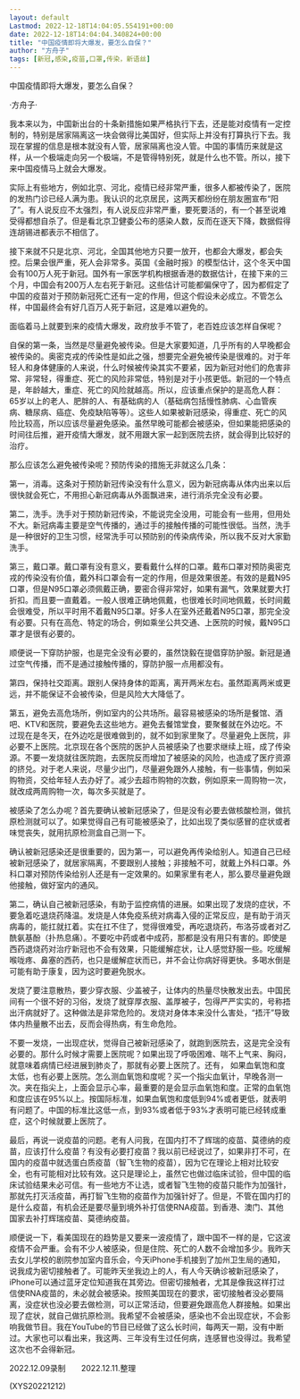 ```yaml
---
layout: default
Lastmod: 2022-12-18T14:04:05.554191+00:00
date: 2022-12-18T14:04:04.340824+00:00
title: "中国疫情即将大爆发，要怎么自保？"
author: "方舟子"
tags: [新冠,感染,疫苗,口罩,传染，新语丝]
---
```


中国疫情即将大爆发，要怎么自保？

·方舟子·

我本来以为，中国新出台的十条新措施如果严格执行下去，还是能对疫情有一定控制的，特别是居家隔离这一块会做得比美国好，但实际上并没有打算执行下去。我现在掌握的信息是根本就没有人管，居家隔离也没人管。中国的事情历来就是这样，从一个极端走向另一个极端，不是管得特别死，就是什么也不管。所以，接下来中国疫情马上就会大爆发。

实际上有些地方，例如北京、河北，疫情已经非常严重，很多人都被传染了，医院的发热门诊已经人满为患。我认识的北京居民，这两天都纷纷在朋友圈宣布“阳了”。有人说反应不太强烈，有人说反应非常严重，要死要活的，有一个甚至说难受得都想自杀了。但是看北京卫健委公布的感染人数，反而在逐天下降，数据假得连胡锡进都表示不相信了。

接下来就不只是北京、河北，全国其他地方只要一放开，也都会大爆发，都会失控。后果会很严重，死人会非常多。英国《金融时报》的模型估计，这个冬天中国会有100万人死于新冠。国外有一家医学机构根据香港的数据估计，在接下来的三个月，中国会有200万人左右死于新冠。这些估计可能都偏保守了，因为都假定了中国的疫苗对于预防新冠死亡还有一定的作用，但这个假设未必成立。不管怎么样，中国最终会有好几百万人死于新冠，这是难以避免的。

面临着马上就要到来的疫情大爆发，政府放手不管了，老百姓应该怎样自保呢？

自保的第一条，当然是尽量避免被传染。但是大家要知道，几乎所有的人早晚都会被传染的。奥密克戎的传染性是如此之强，想要完全避免被传染是很难的。对于年轻人和身体健康的人来说，什么时候被传染其实不要紧，因为新冠对他们的危害非常、非常轻，得重症、死亡的风险非常低，特别是对于小孩更低。新冠的一个特点是，年龄越大，重症、死亡的风险就越高。所以，应该重点保护的是高危人群：65岁以上的老人、肥胖的人、有基础病的人（基础病包括慢性肺病、心血管疾病、糖尿病、癌症、免疫缺陷等等）。这些人如果被新冠感染，得重症、死亡的风险比较高，所以应该尽量避免感染。虽然早晚可能都会被感染，但如果能把感染的时间往后推，避开疫情大爆发，就不用跟大家一起到医院去挤，就会得到比较好的治疗。

那么应该怎么避免被传染呢？预防传染的措施无非就这么几条：

第一，消毒。这条对于预防新冠传染没有什么意义，因为新冠病毒从体内出来以后很快就会死亡，不用担心新冠病毒从外面飘进来，进行消杀完全没有必要。

第二，洗手。洗手对于预防新冠传染，不能说完全没用，可能会有一些用，但用处不大。新冠病毒主要是空气传播的，通过手的接触传播的可能性很低。当然，洗手是一种很好的卫生习惯，经常洗手可以预防别的传染病传染，所以我不反对大家勤洗手。

第三，戴口罩。戴口罩有没有意义，要看戴什么样的口罩。戴布口罩对预防奥密克戎的传染没有价值，戴外科口罩会有一定的作用，但是效果很差。有效的是戴N95口罩，但是N95口罩必须佩戴正确，要密合得非常好，如果有漏气，效果就要大打折扣。而且要一直戴着。一般人很难正确地佩戴，也很难长时间地佩戴，长时间戴会很难受，所以平时用不着戴N95口罩。好多人在室外还戴着N95口罩，那完全没有必要。只有在高危、特定的场合，例如乘坐公共交通、上医院的时候，戴N95口罩才是很有必要的。

顺便说一下穿防护服，也是完全没有必要的，虽然饶毅在提倡穿防护服。新冠是通过空气传播，而不是通过接触传播的，穿防护服一点用都没有。

第四，保持社交距离。跟别人保持身体的距离，离开两米左右。虽然距离两米或更远，并不能保证不会被传染，但是风险大大降低了。

第五，避免去高危场所，例如室内的公共场所。最容易被感染的场所是餐馆、酒吧、KTV和医院，要避免去这些地方。避免去餐馆堂食，要聚餐就在外边吃。不过现在是冬天，在外边吃是很难做到的，就不如到家里聚了。尽量避免上医院，非必要不上医院。北京现在各个医院的医护人员被感染了也要求继续上班，成了传染源。不要一发烧就往医院跑，去医院反而增加了被感染的风险，也造成了医疗资源的挤兑。对于老人来说，尽量少出门，尽量避免跟外人接触，有一些事情，例如采购物资，交给年轻人去办好了。减少去超市购物的次数，例如原来一周购物一次，就改成两周购物一次，每次多买就是了。

被感染了怎么办呢？首先要确认被新冠感染了，但是没有必要去做核酸检测，做抗原检测就可以了。如果觉得自己有可能被感染了，比如出现了类似感冒的症状或者味觉丧失，就用抗原检测盒自己测一下。

确认被新冠感染还是很重要的，因为第一，可以避免再传染给别人。知道自己已经被新冠感染了，就居家隔离，不要跟别人接触；非接触不可，就戴上外科口罩。外科口罩对预防传染给别人还是有一定效果的。如果家里有老人，那么要尽量避免跟他接触，做好室内的通风。

第二，确认自己被新冠感染，有助于监控病情的进展。如果出现了发烧的症状，不要急着吃退烧药降温。发烧是人体免疫系统对病毒入侵的正常反应，是有助于消灭病毒的，能扛就扛着。实在扛不住了，觉得很难受，再吃退烧药，布洛芬或者对乙酰氨基酚（扑热息痛）。不要吃中药或者中成药，那都是没有用只有害的。即使是西药退烧药对治疗新冠也不会有效果，只能缓解症状，让人感觉舒服一些。吃缓解喉咙疼、鼻塞的西药，也只是缓解症状而已，并不会让你病好得更快。多喝水倒是可能有助于康复，因为这时要避免脱水。

发烧了要注意散热，要少穿衣服、少盖被子，让体内的热量尽快散发出去。中国民间有一个很不好的习俗，发烧了就穿厚衣服、盖厚被子，包得严严实实的，号称捂出汗病就好了。这种做法是非常危险的。发烧对身体本来没什么害处，“捂汗”导致体内热量散不出去，反而会得热病，有生命危险。

不要一发烧，一出现症状，觉得自己被新冠感染了，就跑到医院去，这是完全没有必要的。那什么时候才需要上医院呢？如果出现了呼吸困难、喘不上气来、胸闷，就意味着病情已经进展到肺炎了，那就有必要上医院了。还有， 如果血氧饱和度太低，也有必要上医院。怎么测血氧饱和度呢？买一个指尖血氧计，早晚各测一次。夹在指尖上，上面会显示心率，最重要的是会显示血氧饱和度。正常的血氧饱和度应该在95%以上。按国际标准，如果血氧饱和度低到94%或者更低，就表明有问题了。中国的标准比这低一点，到93%或者低于93%才表明可能已经转成重症，这个时候就要上医院了。

最后，再说一说疫苗的问题。老有人问我，在国内打不了辉瑞的疫苗、莫德纳的疫苗，应该打什么疫苗？有没有必要打疫苗？我以前已经说过了，如果非打不可，在国内的疫苗中就选蛋白质疫苗（智飞生物的疫苗），因为它在理论上相对比较安全，也有可能相对比较有效。这只是理论上，虽然它也做过临床试验，但中国的临床试验结果未必可信。有一些地方不让选，或者智飞生物的疫苗只能作为加强针，那就先打灭活疫苗，再打智飞生物的疫苗作为加强针好了。但是，不管在国内打的是什么疫苗，有机会还是要尽量到境外补打信使RNA疫苗。到香港、澳门、其他国家去补打辉瑞疫苗、莫德纳疫苗。

顺便说一下，看美国现在的趋势是又要来一波疫情了，跟中国不一样的是，它这波疫情不会严重。会有不少人被感染，但是住院、死亡的人数不会增加多少。我昨天去女儿学校的剧院参加室内音乐会，今天iPhone手机接到了加州卫生局的通知，说我成为密切接触者了。可能昨天坐我边上的人，有人今天确诊被新冠感染了，iPhone可以通过蓝牙定位知道我在其旁边。但密切接触者，尤其是像我这样打过信使RNA疫苗的，未必就会被感染。按照美国现在的要求，密切接触者没必要隔离，没症状也没必要去做检测，可以正常活动，但要避免跟高危人群接触。如果出现了症状，就自己做抗原检测。我希望不会被感染，感染也不会出现症状，不会影响我做节目。我在YouTube的节目已经做了这么长时间，每两天一期，没有中断过。大家也可以看出来，我这两、三年没有生过任何病，连感冒也没得过。我希望这次也不会得新冠。

2022.12.09录制　　2022.12.11.整理

(XYS20221212)

